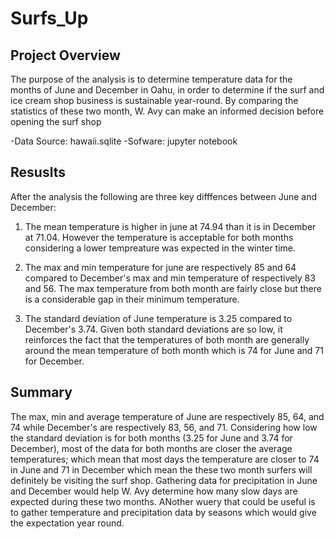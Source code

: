 # Surfs_Up

## Project Overview
The purpose of the analysis is to determine temperature data for the months of June and December in Oahu, 
in order to determine if the surf and ice cream shop business is sustainable year-round. By comparing the statistics
of these two month, W. Avy can make an informed decision before opening the surf shop


-Data Source: hawaii.sqlite
-Sofware: jupyter notebook

## Resuslts
After the analysis the following are three key difffences between June and December: 
 1) The mean temperature is higher in june at 74.94 than it is in December at 71.04. However the temperature is acceptable
 for both months considering a lower tempreature was expected in the winter time. 
 
 2) The max and min temperature for june are respectively 85 and 64 compared to December's max and min temperature of 
 respectively 83 and 56. The max temperature from both month are fairly close but there is a considerable gap in their
 minimum temperature. 

 3) The standard deviation of June temperature is 3.25 compared to December's 3.74. Given both standard deviations are
 so low, it reinforces the fact that the temperatures of both month are generally around the mean temperature of both month
 which is 74 for June and 71 for December. 
  
## Summary
The max, min and average temperature of June are respectively 85, 64, and 74 while December's are respectively 83, 56, and 71. 
Considering how low the standard deviation is for both months (3.25 for June and 3.74 for December), most of the data for both 
months are closer the average temperatures; which mean that most days the temperature are closer to 74 in June and 71 in December
which mean the these two month surfers will definitely be visiting the surf shop. Gathering data for precipitation in June and 
December would help W. Avy determine how many slow days are expected during these two months. ANother wuery that could be useful 
is to gather temperature and precipitation data by seasons which would give the expectation year round. 

